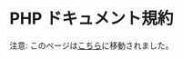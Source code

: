 <!--
# PHP Documentation Standards
-->

# PHP ドキュメント規約

<!--
Warning: This page has been moved [here](https://developer.wordpress.org/coding-standards/inline-documentation-standards/php/)
Please do *not* edit this page, use *edit* on the new page.
-->

注意: このページは[こちら](https://ja.wordpress.org/team/handbook/coding-standards/inline-documentation-standards/php/)に移動されました。

<!--
WordPress uses a customized documentation schema that draws inspiration from PHPDoc, an evolving standard for providing documentation to PHP code, which is maintained by [phpDocumentor](http://phpdoc.org/).

In some special cases – such as WordPress’ implementation of hash notations – standards are derived from the [draft PSR-5 recommendations](https://github.com/phpDocumentor/fig-standards/blob/master/proposed/phpdoc.md). This does not mean we are attempting to be “PSR-5 compliant” at this time, it simply means that we’ve adopted PSR-5 recommendations *in part*.

## What Should Be Documented

PHP documentation in WordPress mostly takes the form of either formatted blocks of documentation or inline comments.

The following is a list of what should be documented in WordPress files:

*   Functions and class methods
*   Classes
*   Class members (including properties and constants)
*   Requires and includes
*   Hooks (actions and filters)
*   Inline comments
*   File headers
*   Constants

### Documenting Tips

#### Language

Summaries (formerly Short Descriptions) should be clear, simple, and brief. Avoid describing “why” an element exists, rather, focus on documenting “what” and “when” it does something.

A function, hook, class, or method is a *third-person singular* element, meaning that *third-person singular verbs* should be used to describe what each does.

Tip: Need help remembering how to conjugate for third-person singular verbs? Imagine prefixing the function, hook, class, or method summary with “It”:

*   *Good:* “(It) Does something.”
*   *Bad:* “(It) Do something.”

Summary examples:

*   **Functions:** What does the function do?
    *   Good: *Displays the last modified date for a post.*
    *   Bad: *Display the date on which the post was last modified.*
*   **Filters:** What is being filtered?
    *   Good: *Filters the post content.*
    *   Bad: *Lets you edit the post content that is output in the post template.*
*   **Actions:** When does an action fire?
    *   Good: *Fires after most of core is loaded, and the user is authenticated.*
    *   Bad: *Allows you to register custom post types, custom taxonomies, and other general housekeeping tasks after a lot of WordPress core has loaded.*

#### Grammar

Descriptive elements should be written as complete sentences. The one exception to this standard is file header summaries, which are intended as file “titles” more than sentences.

The serial (Oxford) comma should be used when listing elements in summaries, descriptions, and parameter or return descriptions.

#### Miscellaneous

**since:** The recommended tool to use when searching for the version something was added to WordPress is [svn blame](https://make.wordpress.org/core/handbook/svn/code-history/#using-subversion-annotate). An additional resource for older hooks is the [WordPress Hooks Database](http://adambrown.info/p/wp_hooks).

If the version number cannot be determined after using these tools, use `@since Unknown`.

Anything ported over from WPMU should use `@since MU (3.0.0)`. Existing `@since MU (3.0.0)` tags should not be changed.

**Code Refactoring:** It is permissible to space out the specific action or filter lines being documented to meet the coding standards, but do not refactor other code in the file.

### Formatting Guidelines

Note:
WordPress’ inline documentation standards for PHP are specifically tailored for optimum output on the [official Code Reference](https://developer.wordpress.org/reference/). As such, following the standards in core and formatting as described below are *extremely* important to ensure expected output.

#### General

DocBlocks should directly precede the hook, action, function, method, or class line. There should not be any opening/closing tags or other things between the DocBlock and the declarations to prevent the parser becoming confused.

#### Summary (formerly Short Description)

No HTML markup or Markdown of any kind should be used in the summary. If the text refers to an HTML element or tag, then it should be written as “image tag” or “img” element, not “<img>”. For example:

*   Good: *Fires when printing the link tag in the header.*
*   Bad: *Fires when printing the <link> tag in the header.*

Inline PHPDoc tags may be used.

#### Description (formerly Long Description)

HTML markup should never be used outside of code examples, though Markdown can be used, as needed, in the description.

1.  Lists:

Use a hyphen (-) to create an unordered list, with a blank line before and after.

```php
 * Description which includes an unordered list:
 *
 * - This is item 1.
 * - This is item 2.
 * - This is item 3.
 *
 * The description continues on ...
```

Use numbers to create an ordered list, with a blank line before and after.

```php
 * Description which includes an ordered list:
 *
 * 1. This is item 1.
 * 2. This is item 2.
 * 3. This is item 3.
 *
 * The description continues on ...
```

1.  Code samples would be created by indenting every line of the code by 4 spaces, with a blank line before and after. Blank lines in code samples also need to be indented by four spaces. Note that examples added in this way will be output in <pre> tags and *not* syntax-highlighted.

```php
 * Description including a code sample:
 *
 *    $status = array(
 *        'draft'   => __( 'Draft' ),
 *        'pending' => __( 'Pending Review' ),
 *        'private' => __( 'Private' ),
 *        'publish' => __( 'Published' )
 *    );
 *
 * The description continues on ...
```

1.  Links in the form of URLs, such as related Trac tickets or other documentation, should be added in the appropriate place in the DocBlock using the `@link` tag:

```php
 * Description text.
 *
 * @link https://core.trac.wordpress.org/ticket/20000
```

#### `@since` Section (Changelogs)

Every function, hook, class, and method should have a corresponding `@since` version associated with it (more on that below).

No HTML should be used in the descriptions for `@since` tags, though limited Markdown can be used as necessary, such as for adding backticks around variables, arguments, or parameter names, e.g. `` `$variable` ``

Versions should be expressed in the 3-digit `x.x.x` style:

```php
 * @since 4.4.0
```

If significant changes have been made to a function, hook, class, or method, additional `@since` tags, versions, and descriptions should be added to provide a changelog for that function.

“Significant changes” include but are not limited to:

*   Adding new arguments or parameters
*   Required arguments becoming optional
*   Changing default/expected behaviors
*   Functions or methods becoming wrappers for new APIs

PHPDoc supports multiple `@since` versions in DocBlocks for this explicit reason. When adding changelog entries to the `@since` block, a version should be cited, and a description should be added in sentence case and form and end with a period:

```php
 * @since 3.0.0
 * @since 3.8.0 Added the `post__in` argument.
 * @since 4.1.0 The `$force` parameter is now optional.
```

#### Other Descriptions

`@param`, `@type`, `@return`: No HTML should be used in the descriptions for these tags, though limited Markdown can be used as necessary, such as for adding backticks around variables, e.g. `` `$variable` ``.

*   Inline `@see` tags can also be used to auto-link hooks in core:
    *   Hooks, e.g. `{@see 'save_post'}`
    *   Dynamic hooks, e.g. `{@see '$old_status_to_$new_status'}` (Note that any extra curly braces have been removed inside the quotes)
*   Default or available values should use single quotes, e.g. ‘draft’. Translatable strings should be identified as such in the description.
*   HTML elements and tags should be written as “audio element” or “link tag”.

#### Line wrapping

DocBlock text should wrap to the next line after 80 characters of text. If the DocBlock itself is indented on the left 20 character positions, the wrap could occur at position 100, but should not extend beyond a total of 120 characters wide.

## DocBlock Formatting

The examples provided in each section below show the expected DocBlock content and tags, as well as the exact formatting. Use spaces inside the DocBlock, not tabs, and ensure that items in each tag group are aligned according to the examples.

### 1\. Functions & Class Methods

Functions and class methods should be formatted as follows:

*   **Summary:** A brief, one sentence explanation of the purpose of the function spanning a maximum of two lines. Use a period at the end.
*   **Description:** A supplement to the summary, providing a more detailed description. Use a period at the end of sentences.
*   **ignore** Used when an element is meant only for internal use and should be skipped from parsing.
*   **since x.x.x:** Should always be 3-digit (e.g. `@since 3.9.0`). Exception is `@since MU (3.0.0)`.
*   **access:** Only used for core-only functions or classes implementing “private” core APIs. If the element is private it will be output with a message stating its intention for internal use.
*   **see:** Reference to a function, method, or class that is heavily-relied on within. See the note above about inline `@see` tags for expected formatting.
*   **link:** URL that provides more information. This should never been used to reference another function, hook, class, or method, see `@see`.
*   **global:** List PHP globals that are used within the function or method, with an optional description of the global. If multiple globals are listed, they should be aligned by type, variable, and description, with each other as a group.
*   **param:** Note if the parameter is *Optional* before the description, and include a period at the end. The description should mention accepted values as well as the default. For example: *Optional. This value does something. Accepts ‘post’, ‘term’, or empty. Default empty.*
*   **return:** Should contain all possible return types, and a description for each. Use a period at the end. Note: `@return` void should not be used outside of the default bundled themes.

```php
/**
 * Summary.
 *
 * Description.
 *
 * @since x.x.x
 *
 * @see Function/method/class relied on
 * @link URL
 * @global type $varname Description.
 * @global type $varname Description.
 *
 * @param type $var Description.
 * @param type $var Optional. Description. Default.
 * @return type Description.
 */
```

#### 1.1 Parameters That Are Arrays

Parameters that are an array of arguments should be documented in the “originating” function only, and cross-referenced via an `@see` tag in corresponding DocBlocks.

Array values should be documented using WordPress’ flavor of hash notation style similar to how [Hooks](https://make.wordpress.org/core/handbook/inline-documentation-standards/php-documentation-standards/#4-hooks-actions-and-filters) can be documented, each array value beginning with the `@type` tag, and taking the form of:

```php
*     @type type $key Description. Default 'value'. Accepts 'value', 'value'.
*                     (aligned with Description, if wraps to a new line)
```

An example of an “originating” function and re-use of an argument array is [`wp_remote_request|post|get|head()`](https://core.trac.wordpress.org/browser/branches/4.0/src/wp-includes/http.php#L115).

```php
/**
 * Summary.
 *
 * Description.
 *
 * @since x.x.x
 *
 * @param type  $var Description.
 * @param array $args {
 *     Optional. An array of arguments.
 *
 *     @type type $key Description. Default 'value'. Accepts 'value', 'value'.
 *                     (aligned with Description, if wraps to a new line)
 *     @type type $key Description.
 * }
 * @param type  $var Description.
 * @return type Description.
 */
```

In most cases, there is no need to mark individual arguments in a hash notation as *optional*, as the entire array is usually optional. Specifying “Optional.” in the hash notation description should suffice. In the case where the array is NOT optional, individual key/value pairs may be optional and should be marked as such as necessary.

#### 1.2 Deprecated Functions

If the function is deprecated and should not be used any longer, the `@deprecated` tag, along with the version and description of what to use instead, should be added. Note the additional use of an `@see` tag – the Code Reference uses this information to attempt to link to the replacement function.

```php
/**
 * Summary.
 *
 * Description.
 *
 * @since x.x.x
 * @deprecated x.x.x Use new_function_name()
 * @see new_function_name()
 *
 * @param type $var Optional. Description.
 * @param type $var Description.
 * @return type Description.
 */
```

### 2\. Classes

Class DocBlocks should be formatted as follows:

*   **Summary:** A brief, one sentence explanation of the **purpose** of the class spanning a maximum of two lines. Use a period at the end.
*   **Description:** A supplement to the summary, providing a more detailed description. Use a period at the end.
*   **since x.x.x:** Should always be 3-digit (e.g. `@since 3.9.0`). Exception is `@since MU (3.0.0)`.

```php
/**
 * Summary.
 *
 * Description.
 *
 * @since x.x.x
 */
```

If documenting a sub-class, it’s also helpful to include an `@see` tag reference to the super class:

```php
/**
 * Summary.
 *
 * Description.
 *
 * @since x.x.x
 *
 * @see Super_Class
 */
```

#### 2.1 Class Members

##### 2.1.1 Properties

Class properties should be formatted as follows:

*   **Summary:** Use a period at the end.
*   **since x.x.x:** Should always be 3-digit (e.g. `@since 3.9.0`). Exception is `@since MU (3.0.0)`.
*   **var:** Formatted the same way as `@param`, though the description may be omitted.

```php
/**
 * Summary.
 *
 * @since x.x.x
 * @var type $var Description.
 */
```

##### 2.1.2 Constants

*   **Summary:** Use a period at the end.
*   **since x.x.x:** Should always be 3-digit (e.g. `@since 3.9.0`). Exception is `@since MU (3.0.0)`.
*   **var:** Formatted the same way as `@param`, though the description may be omitted.

```php
/**
 * Summary.
 *
 * @since x.x.x
 * @var type $var Description.
 */
const NAME = value;
```

### 3\. Requires and Includes

Files required or included should be documented with a summary description DocBlock. Optionally, this may apply to inline `get_template_part()` calls as needed for clarity.

```php
/**
 * Summary.
 */
require_once( ABSPATH . WPINC . '/filename.php' );
```

### 4\. Hooks (Actions and Filters)

Both action and filter hooks should be documented on the line immediately preceding the call to `do_action()` or `do_action_ref_array()`, or `apply_filters()` or `apply_filters_ref_array()`, and formatted as follows:

*   **Summary:** A brief, one line explanation of the purpose of the hook. Use a period at the end.
*   **Description:** A supplemental description to the summary, if warranted.
*   **ignore** Used when a hook is meant only for internal use and should be skipped from parsing.
*   **since x.x.x:** Should always be 3-digit (e.g. `@since 3.9.0`). Exception is `@since MU (3.0.0)`.
*   **param:** If the parameter is an array of arguments, document each argument using a hash notation (described above in the *Parameters That Are Arrays* section), and include a period at the end of each line.

Note that `@return` is *not* used for hook documentation, because action hooks return nothing, and filter hooks always return their first parameter.

```php
/**
 * Summary.
 *
 * Description.
 *
 * @since x.x.x
 *
 * @param type  $var Description.
 * @param array $args {
 *     Short description about this hash.
 *
 *     @type type $var Description.
 *     @type type $var Description.
 * }
 * @param type  $var Description.
 */
```

If a hook is in the middle of a block of HTML or a long conditional, the DocBlock should be placed on the line immediately before the start of the HTML block or conditional, even if it means forcing line-breaks/PHP tags in a continuous line of HTML.

Tools to use when searching for the version a hook was added are [svn blame](https://make.wordpress.org/core/handbook/svn/code-history/#using-subversion-annotate), or the [WordPress Hooks Database](http://adambrown.info/p/wp_hooks) for older hooks. If, after using these tools, the version number cannot be determined, use `@since Unknown`.

#### 4.1 Duplicate Hooks

Occasionally, hooks will be used multiple times in the same or separate core files. In these cases, rather than list the entire DocBlock every time, only the first-added or most logically-placed version of an action or filter will be fully documented. Subsequent versions should have a single-line comment.

For actions:

```php
/** This action is documented in path/to/filename.php */
```

For filters:

```php
/** This filter is documented in path/to/filename.php */
```

To determine which instance should be documented, search for multiples of the same hook tag, then use [svn blame](https://make.wordpress.org/core/handbook/svn/code-history/#using-subversion-annotate) to find the first use of the hook in terms of the earliest revision. If multiple instances of the hook were added in the same release, document the one most logically-placed as the “primary”.

### 5\. Inline Comments

Inline comments inside methods and functions should be formatted as follows:

#### 5.1 Single line comments

```php
// Allow plugins to filter an array.
```

#### 5.2 Multi-line comments

```php
/*
 * This is a comment that is long enough to warrant being stretched over
 * the span of multiple lines. You'll notice this follows basically
 * the same format as the PHPDoc wrapping and comment block style.
 */
```

**Important note:** Multi-line comments must not begin with `/**` (double asterisk) as the parser might mistake it for a DocBlock. Use `/*` (single asterisk) instead.

### 6\. File Headers

The file header DocBlock is used to give an overview of what is contained in the file.

Whenever possible, **all** WordPress files should contain a header DocBlock, regardless of the file’s contents – this includes files containing classes.

```php
/**
 * Summary (no period for file headers)
 *
 * Description. (use period)
 *
 * @link URL
 *
 * @package WordPress
 * @subpackage Component
 * @since x.x.x (when the file was introduced)
 */
```

The *Summary* section is meant to serve as a succinct description of **what** specific purpose the file serves.

Examples:

*   Good: “Widgets API: WP\_Widget class”
*   Bad: “Core widgets class”

The *Description* section can be used to better explain overview information for the file such as how the particular file fits into the overall makeup of an API or component.

Examples:

*   Good: “The Widgets API is comprised of the WP\_Widget and WP\_Widget\_Factory classes in addition to a variety of top-level functionality that implements the Widgets and related sidebar APIs. WordPress registers a number of common widgets by default.”

### 7\. Constants

The constant DocBlock is used to give a description of the constant for better use and understanding.

Constants should be formatted as follows:

*   **Summary:** Use a period at the end.
*   **since x.x.x:** Should always be 3-digit (e.g. `@since 3.9.0`). Exception is `@since MU (3.0.0)`.
*   **var:** Formatted the same way as `@param`. The description is optional.

```php
/**
 * Summary.
 *
 * @since x.x.x (if available)
 * @var type $var Description.
 */
```

## PHPDoc Tags

Common PHPDoc tags used in WordPress include `@since`, `@see`, `@global` `@param`, and `@return` (see table below for full list).

For the most part, tags are used correctly, but not all the time. For instance, sometimes you’ll see an `@link` tag inline, linking to a separate function or method. “Linking” to known classes, methods, or functions is not necessary, as the Code Reference automatically links these elements. For “linking” hooks inline, the proper tag to use is `@see` – see the *Other Descriptions* section.

<table>
<tbody>
<tr>
<th>Tag</th>
<th>Usage</th>
<th>Description</th>
</tr>
<tr>
<td><strong>access</strong></td>
<td>private</td>
<td>Only used in limited circumstances, and only when private, such as for core-only functions or core classes implementing “private” APIs. Used directly below the <strong>since</strong> line in block.</td>
</tr>
<tr>
<td><strong>deprecated</strong></td>
<td>version x.x.x<br>replacement function name</td>
<td>What version of WordPress the function/method was deprecated. Use 3-digit version number. Should be accompanied by a matching <code>@see</code> tag.</td>
</tr>
<tr>
<td><strong>global</strong></td>
<td>datatype $variable<br>description</td>
<td>Document global(s) used in the function/method. For boolean and integer types, use <code>bool</code> and <code>int</code>, respectively.</td>
</tr>
<tr>
<td><strong>internal</strong></td>
<td>information string</td>
<td>Typically used for adding notes for internal use only.</td>
</tr>
<tr>
<td><strong>ignore</strong></td>
<td>(standalone)</td>
<td>Used to skip parsing of the entire element.</td>
</tr>
<tr>
<td><strong>link</strong></td>
<td>URL</td>
<td>Link to additional information for the function/method.<br>For an external script/library, links to source.<br>Not to be used for related functions/methods; use <strong>see</strong> instead.</td>
</tr>
<tr>
<td><strong>method</strong></td>
<td>returntype<br>description</td>
<td>Shows a “magic” method found inside the class.</td>
</tr>
<tr>
<td><strong>package</strong></td>
<td>packagename</td>
<td>Specifies package that all functions, includes, and defines in the file belong to. Found in DocBlock at top of the file. For core (and bundled themes), this is always <strong>WordPress</strong>.</td>
</tr>
<tr>
<td><strong>param</strong></td>
<td>datatype $variable<br>description</td>
<td>Function/method parameter of the format: parameter type, variable name, description, default behavior. For boolean and integer types, use <code>bool</code> and <code>int</code>, respectively.</td>
</tr>
<tr>
<td><strong>return</strong></td>
<td>datatype description</td>
<td>Document the return value of functions or methods. <code>@return void</code> should not be used outside of the default bundled themes. For boolean and integer types, use <code>bool</code> and <code>int</code>, respectively.</td>
</tr>
<tr>
<td><strong>see</strong></td>
<td>elementname</td>
<td>References another function/method/class the function/method relies on. Should only be used inline for “linking” hooks.</td>
</tr>
<tr>
<td><strong>since</strong></td>
<td>version x.x.x</td>
<td>Documents release version function/method was added. Use 3-digit version number – this is to aid with version searches, and for use when comparing versions in code. Exception is <code>@since MU (3.0.0)</code>.</td>
</tr>
<tr>
<td><strong>@static</strong></td>
<td>(standalone)</td>
<td>Note: This tag has been used in the past, but should no longer be used.<br>Just using the static keyword in your code is enough for PhpDocumentor on PHP5 to recognize static variables and methods, and PhpDocumentor will mark them as static.</td>
</tr>
<tr>
<td><strong>@staticvar</strong></td>
<td>datatype $variable<br>description</td>
<td>Note: This tag has been used in the past, but should no longer be used.<br>Document a static variable’s use in a function/method. For boolean and integer types, use <code>bool</code> and <code>int</code>, respectively.</td>
</tr>
<tr>
<td><strong>subpackage</strong></td>
<td>subpackagename</td>
<td>For page-level DocBlock, specifies the Component that all functions and defines in file belong to. For class-level DocBlock, specifies the subpackage/component the class belongs to.</td>
</tr>
<tr>
<td><strong>todo</strong></td>
<td>information string</td>
<td>Documents planned changes to an element that have not been implemented.</td>
</tr>
<tr>
<td><strong>type</strong></td>
<td>datatype description for an argument array value</td>
<td>Used to denote argument array value types. See the <strong>Hooks</strong> or <strong>Parameters That Are Arrays</strong> sections for example syntax.</td>
</tr>
<tr>
<td><strong>uses</strong></td>
<td>class::methodname()<br>class::$variablename<br>functionname()</td>
<td><strong>Note:</strong> This tag has been used in the past, but should no longer be used.<br>References a key function/method used. May include a short description.</td>
</tr>
<tr>
<td><strong>var</strong></td>
<td>datatype description</td>
<td>Data type for a class variable and short description. Callbacks are marked <strong>callback</strong>.</td>
</tr>
</tbody>
</table>

Note:  PHPDoc tags work with some text editors/IDEs to display more information about a piece of code. It is useful to developers using those editors to understand what the purpose is, and where they would use it in their code. PhpStorm and Netbeans already support PHPDoc.

The following text editors/IDEs have extensions/bundles you can install that will help you auto-create DocBlocks:

*   Notepad++: [DocIt for Notepad++](http://sourceforge.net/projects/nppdocit/) (Windows)
*   TextMate: [php.tmbundle](https://github.com/textmate/php.tmbundle) (Mac)
*   SublimeText: [sublime packages](https://packagecontrol.io/search/phpdoc) (Windows, Mac, Linux)

Note: Even with help generating DocBlocks, most code editors don’t do a very thorough job – it’s likely you’ll need to manually fill in certain areas of any generated DocBlocks.

### Deprecated Tags

> **Preface:** For the time being, and for the sake of consistency, WordPress Core will continue to use `@subpackage` tags – both when writing new DocBlocks, and editing old ones.
>
> Only when the new – external – PSR-5 recommendations are finalized, will across-the-board changes be considered, such as deprecating certain tags.

As proposed in the [new PSR-5](https://github.com/phpDocumentor/fig-standards/blob/master/proposed/phpdoc.md) recommendations, the following PHPDoc tag should be deprecated:

*   `@subpackage` (in favor of a unified package tag: `@package Package\Subpackage`)

### Other Tags

**package Tag in Plugins and Themes (bundled themes excluded)**

Third-party plugin and theme authors **must not** use `@package WordPress` in their plugins or themes. The `@package` name for plugins should be the plugin name; for themes, it should be the theme name, spaced with underscores: `Twenty_Fifteen`.

**author Tag**

It is WordPress’ policy not to use the `@author` tag, except in the case of maintaining it in external libraries. We do not want to imply any sort of “ownership” over code that might discourage contribution.

**copyright and license Tags**

The `@copyright` and `@license` tags are used in external libraries and scripts, and should not be used in WordPress core files.

*   `@copyright` is used to specify external script copyrights.
*   `@license` is used to specify external script licenses.

## Resources

*   [Wikipedia](http://en.wikipedia.org/wiki/PHPDoc)
*   [PEAR Standards](http://pear.php.net/manual/en/standards.sample.php)
*   [phpDocumentor](http://www.phpdoc.org/)
*   [phpDocumentor Tutorial Tags](http://manual.phpdoc.org/HTMLSmartyConverter/HandS/phpDocumentor/tutorial_tags.pkg.html)
*   [Draft PSR-5 recommendations](https://github.com/phpDocumentor/fig-standards/blob/master/proposed/phpdoc.md)
-->
